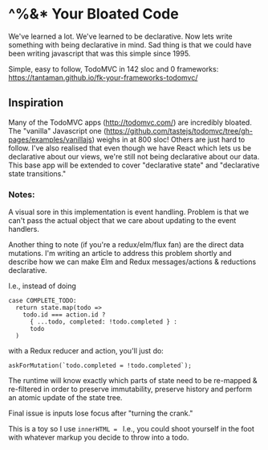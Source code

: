 # ^%&* Your Bloated Code

We've learned a lot.  We've learned to be declarative.  Now lets write
something with being declarative in mind.  Sad thing is that we could
have been writing javascript that was this simple since 1995.

Simple, easy to follow, TodoMVC in 142 sloc and 0 frameworks: https://tantaman.github.io/fk-your-frameworks-todomvc/

## Inspiration

Many of the TodoMVC apps (http://todomvc.com/) are incredibly bloated.  The "vanilla" Javascript one (https://github.com/tastejs/todomvc/tree/gh-pages/examples/vanillajs) weighs in at 800 sloc!  Others are just hard to follow.
I've also realised that even though we have React which lets us be declarative about our views, we're still not being declarative about our data.  This base app will be extended to cover "declarative state" and "declarative state transitions."

### Notes:
A visual sore in this implementation is event handling.  Problem is that we can't pass
the actual object that we care about updating to the event handlers.

Another thing to note (if you're a redux/elm/flux fan) are the direct data mutations.
I'm writing an article to address this problem shortly and describe how
we can make Elm and Redux messages/actions & reductions declarative.

I.e., instead of doing

  ```
  case COMPLETE_TODO:
    return state.map(todo =>
      todo.id === action.id ?
        { ...todo, completed: !todo.completed } :
        todo
    )
  ```

with a Redux reducer and action, you'll just do:

  ```
  askForMutation(`todo.completed = !todo.completed`);
  ```

The runtime will know exactly which parts of state need to be re-mapped & re-filtered
in order to preserve immutability, preserve history and perform an atomic
update of the state tree.

Final issue is inputs lose focus after "turning the crank."

This is a toy so I use `innerHTML = ` I.e., you could shoot yourself in the foot with whatever markup you decide to throw into a todo.
